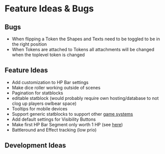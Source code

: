 # Feature Ideas & Bugs

## Bugs

+ When flipping a Token the Shapes and Texts need to be toggled to be in the right position
+ When Tokens are attached to Tokens all attachments will be changed when the toplevel token is changed

## Feature Ideas

+ Add customization to HP Bar settings
+ Make dice roller working outside of scenes
+ Pagination for statblocks
+ editable statblock (would probably require own hosting/database to not clog up players owlbear space)
+ Tooltips for mobile devices
+ Support generic statblocks to support other [game systems](https://discord.com/channels/795808973743194152/1157319743196364971/1157319743196364971)
+ Add default settings for Visibility Buttons
+ Make first HP Bar Segment only worth 1 HP (see [here](https://github.com/kamejosh/owlbear-hp-tracker/issues/23))
+ Battleround and Effect tracking (low prio)

## Development Ideas

